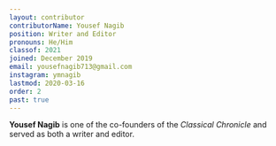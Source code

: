 ```yaml
---
layout: contributor
contributorName: Yousef Nagib
position: Writer and Editor
pronouns: He/Him
classof: 2021
joined: December 2019
email: yousefnagib713@gmail.com
instagram: ymnagib
lastmod: 2020-03-16
order: 2
past: true
---
```

**Yousef Nagib** is one of the co-founders of the *Classical Chronicle* and served as both a writer and editor.
